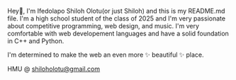 Hey👋, I'm Ifedolapo Shiloh Olotu(or just Shiloh) and this is my README.md file.
I'm a high school student of the class of 2025 and I'm very passionate about competitive programming, web design, and music.
I'm very comfortable with web developement languages and have a solid foundation in C++ and Python.

I'm determined to make the web an even more ✨ beautiful ✨ place.

HMU @ shiloholotu@gmail.com
<!---
shiloholotu/shiloholotu is a ✨ special ✨ repository because its `README.md` (this file) appears on your GitHub profile.
You can click the Preview link to take a look at your changes.
--->
